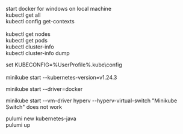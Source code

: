 start docker for windows on local machine</br>
kubectl get all</br>
kubectl config get-contexts</br>  
kubectl get nodes</br>
kubectl get pods</br>
kubectl cluster-info</br> 
kubectl cluster-info dump</br>  

set KUBECONFIG=%UserProfile%\.kube\config</br>  
minikube start --kubernetes-version=v1.24.3</br>
  
minikube start --driver=docker</br>

minikube start --vm-driver hyperv --hyperv-virtual-switch "Minikube Switch" does not work</br>  

pulumi new kubernetes-java</br>
pulumi up</br>

